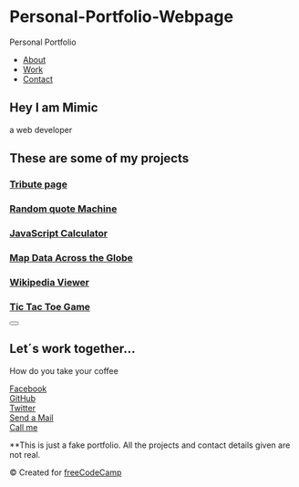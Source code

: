 # Personal-Portfolio-Webpage
Personal Portfolio
<!DOCTYPE html>
<html lang="en-US">
  <head>
    <meta charset="UTF-8">
    <title>Personal Portfolio Webpage</title>
    <link rel="stylesheet" type="text/css" href="styles.css">
    <link rel="stylesheet" href="https://use.fontawesome.com/releases/v5.8.2/css/all.css">
  </head>
  <body>
    <nav id="navbar" class="nav">
      <ul class="nav-list">
        <li><a href="#welcome-section">About</a></li>
        <li><a href="#projects">Work</a></li>
        <li><a href="#contact">Contact</a></li>
      </ul>
    </nav>
    <section id="welcome-section" class="welcome-section">
      <h1 class="heading-1">Hey I am Mimic</h1>
      <p class="parrafo">a web developer</p>
    </section>
    <section id="projects" class="projects-section">
      <h2 class="heading-2">These are some of my projects</h2>
      <article class="project-title">
        <h3><a href="https://codepen.io/freeCodeCamp/full/zNqgVx" target="_blank">Tribute page</a></h3>
      <article>
      <article class="project-title">
        <h3><a href="https://codepen.io/freeCodeCamp/full/qRZeGZ" target="_blank">Random quote Machine</a></h3>
      </article>
      <article class="project-title">
        <h3><a href="https://codepen.io/freeCodeCamp/full/wgGVVX" target="_blank">JavaScript Calculator</a></h3>
      </article>
      <article class="project-title">
        <h3><a href="https://codepen.io/freeCodeCamp/full/mVEJag" target="_blank">Map Data Across the Globe</a></h3>
      </article>
      <article class="project-title">
        <h3><a href="https://codepen.io/freeCodeCamp/full/wGqEga" target="_blank">Wikipedia Viewer</a></h3>
      </article>
      <article class="project-title">
        <h3><a href="https://codepen.io/freeCodeCamp/full/KzXQgy" target="_blank">Tic Tac Toe Game</a></h3>
      </article>
      <button type="button" name="button" value="Show all"></button>
    </section>
    <a id="profile-link" target="_blank">
    </a>
    <section id="contact">
      <h2 class="heading-2">Let´s work together...</h2>
      <p>How do you take your coffee</p>
      <div class="info-contact">
        <a class="efecto" href="https://www.facebook.com/freecodecamp">Facebook</a>
      </div>
      <div class="info-contact">
        <a class="efecto" href="https://github.com/freecodecamp">GitHub</a>
      </div>
      <div class="info-contact">
        <a class="efecto" href="https://twitter.com/freecodecamp">Twitter</a>
      </div>
      <div class="info-contact">
        <a class="efecto" href="#">Send a Mail</a>
      </div>
      <div class="info-contact">
        <a class="efecto" href="#">Call me</a>
      </div>  
    </section>
    <div class="divider"> 
    </div>
    <footer class="footer">
      <p>**This is just a fake portfolio. All the projects and contact details given are not real.</p>
      <p>© Created for <a href="https://www.freecodecamp.com/" target="_blank">freeCodeCamp <i class="fab fa-free-code-camp"></i></a></p>
    </footer>
  </body>
</html>

